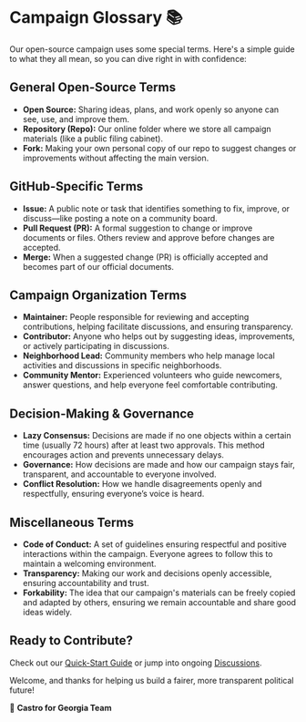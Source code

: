 # Campaign Glossary 📚

Our open-source campaign uses some special terms. Here's a simple guide to what they all mean, so you can dive right in with confidence:

## General Open-Source Terms

* **Open Source:** Sharing ideas, plans, and work openly so anyone can see, use, and improve them.
* **Repository (Repo):** Our online folder where we store all campaign materials (like a public filing cabinet).
* **Fork:** Making your own personal copy of our repo to suggest changes or improvements without affecting the main version.

## GitHub-Specific Terms

* **Issue:** A public note or task that identifies something to fix, improve, or discuss—like posting a note on a community board.
* **Pull Request (PR):** A formal suggestion to change or improve documents or files. Others review and approve before changes are accepted.
* **Merge:** When a suggested change (PR) is officially accepted and becomes part of our official documents.

## Campaign Organization Terms

* **Maintainer:** People responsible for reviewing and accepting contributions, helping facilitate discussions, and ensuring transparency.
* **Contributor:** Anyone who helps out by suggesting ideas, improvements, or actively participating in discussions.
* **Neighborhood Lead:** Community members who help manage local activities and discussions in specific neighborhoods.
* **Community Mentor:** Experienced volunteers who guide newcomers, answer questions, and help everyone feel comfortable contributing.

## Decision-Making & Governance

* **Lazy Consensus:** Decisions are made if no one objects within a certain time (usually 72 hours) after at least two approvals. This method encourages action and prevents unnecessary delays.
* **Governance:** How decisions are made and how our campaign stays fair, transparent, and accountable to everyone involved.
* **Conflict Resolution:** How we handle disagreements openly and respectfully, ensuring everyone’s voice is heard.

## Miscellaneous Terms

* **Code of Conduct:** A set of guidelines ensuring respectful and positive interactions within the campaign. Everyone agrees to follow this to maintain a welcoming environment.
* **Transparency:** Making our work and decisions openly accessible, ensuring accountability and trust.
* **Forkability:** The idea that our campaign's materials can be freely copied and adapted by others, ensuring we remain accountable and share good ideas widely.

## Ready to Contribute?

Check out our [Quick-Start Guide](../get-involved/quick-start-guide.md) or jump into ongoing [Discussions](../../discussions).

Welcome, and thanks for helping us build a fairer, more transparent political future!

🌱 **Castro for Georgia Team**
